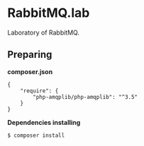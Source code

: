 # RabbitMQ.lab

Laboratory of RabbitMQ.

## Preparing

**composer.json**

```composer
{
    "require": {
        "php-amqplib/php-amqplib": "^3.5"
    }
}
```

**Dependencies installing**

`$ composer install`
